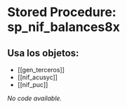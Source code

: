 # Stored Procedure: sp_nif_balances8x

## Usa los objetos:
- [[gen_terceros]]
- [[nif_acusyc]]
- [[nif_puc]]

*No code available.*
